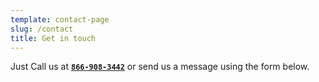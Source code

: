 ```yaml
---
template: contact-page
slug: /contact
title: Get in touch
---
```

Just Call us at **[`866-908-3442`](tel:8669083442)** or send us a message using the form below.